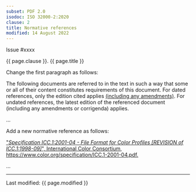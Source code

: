 ```yaml
---
subset: PDF 2.0
isodoc: ISO 32000-2:2020
clause: 2
title: Normative references
modified: 14 August 2022
---
```


<link rel="stylesheet" href="../assets/iso-style.css">
<div class="isostyle">
<div class="fixedpopup" id="issuelink">
    Issue #xxxx
</div>

<p class="fake-h1">{{ page.clause }}. {{ page.title }}</p>

<p class="location">Change the first paragraph as follows:</p>

<p>
The following documents are referred to in the text in such a way that some or all of their content constitutes requirements of this document. For dated references, only the edition cited applies <ins onMouseEnter="mouseEnter(this)" data-issue="57" data-iso="approved">(including any amendments)</ins>. For undated references, the latest edition of the referenced document (including any amendments or corrigenda) applies.
</p>

<p>...</p>

<p class="location">Add a new normative reference as follows:</p>

<p><ins onMouseEnter="mouseEnter(this)" data-issue="181" data-iso="approved">"<i>Specification ICC.1:2001-04 - File Format for Color Profiles [REVISION of ICC.1:1998-09]</i>", International Color Consortium, <a href="https://www.color.org/specification/ICC.1-2001-04.pdf">https://www.color.org/specification/ICC.1-2001-04.pdf</a>.</ins></p>

<p>...</p>

</div>


<hr>
<p class="footnote">Last modified: {{ page.modified }}</p>
